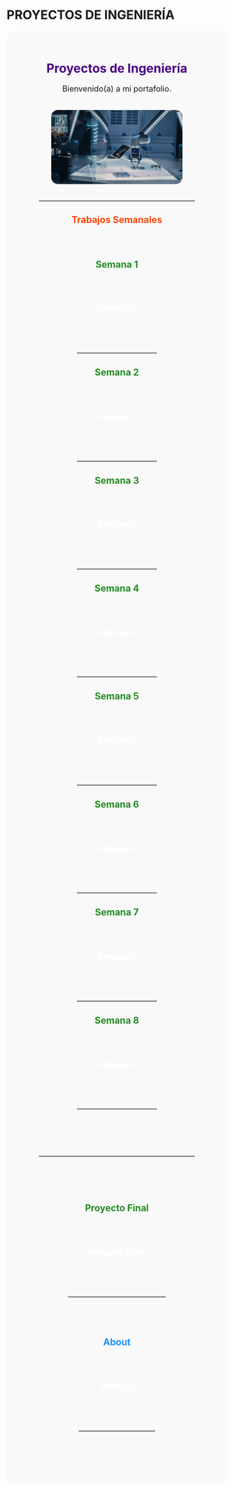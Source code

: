 # PROYECTOS DE INGENIERÍA
<!-- Portada de Portafolio Karen Pastrana -->
<div align="center" style="background-color:#f9f9f9; padding: 30px; border-radius: 15px;">

  <h1 style="color:#4b0082;">Proyectos de Ingeniería</h1>
  <p style="font-size:18px;">Bienvenido(a) a mi portafolio.</p>
  
  <!-- Imagen de portada -->
  <img src="../../assets/imgs/F2.jpg" alt="Portada" width="300" style="border-radius:15px; margin:20px 0;">

  <hr style="border:1px solid #ccc; width:80%;">

  <!-- Trabajos Semanales -->
  <h2 style="color:#ff4500;">Trabajos Semanales</h2>
  <div style="display:flex; flex-wrap:wrap; justify-content:center; gap:15px;">

 <!-- Semana 1 -->
 <div align="center" style="background-color:#f9f9f9; padding: 30px; border-radius: 15px;">

  <h2 style="color:#228b22;">Semana 1</h2>
  <a href="https://karenpastrana.github.io/PORTAFOLIO/PROYECTOS_DE_INGENIERIA/SEMANA1/" style="display:inline-block; background-image:url('../../assets/imgs/FW1.jpg'); background-size:cover; background-position:center; color:white; text-decoration:none; padding:50px 60px; border-radius:15px; font-weight:bold; font-size:18px; margin:10px;">Semana 1</a>

  <hr style="border:1px solid #ccc; width:80%; margin:30px 0;">
 <!-- Semana 2 -->
  <h2 style="color:#228b22;">Semana 2</h2>
  <a href="https://karenpastrana.github.io/PORTAFOLIO/PROYECTOS/SEMANA2/" style="display:inline-block; background-image:url('../../assets/imgs/FW2.jpg'); background-size:cover; background-position:center; color:white; text-decoration:none; padding:50px 60px; border-radius:15px; font-weight:bold; font-size:18px; margin:10px;">Semana 2</a>

  <hr style="border:1px solid #ccc; width:80%; margin:30px 0;">
 <!-- Semana 3 -->
  <h2 style="color:#228b22;">Semana 3</h2>
  <a href="https://karenpastrana.github.io/PORTAFOLIO/PROYECTOS/SEMANA3/" style="display:inline-block; background-image:url('../../assets/imgs/FW3.jpeg'); background-size:cover; background-position:center; color:white; text-decoration:none; padding:50px 60px; border-radius:15px; font-weight:bold; font-size:18px; margin:10px;">Semana 3</a>

  <hr style="border:1px solid #ccc; width:80%; margin:30px 0;">
 <!-- Semana 4 -->
  <h2 style="color:#228b22;">Semana 4</h2>
  <a href="https://karenpastrana.github.io/PORTAFOLIO/PROYECTOS/SEMANA4/" style="display:inline-block; background-image:url('../../assets/imgs/FW4.png'); background-size:cover; background-position:center; color:white; text-decoration:none; padding:50px 60px; border-radius:15px; font-weight:bold; font-size:18px; margin:10px;">Semana 4</a>

  <hr style="border:1px solid #ccc; width:80%; margin:30px 0;">
 <!-- Semana 5 -->
  <h2 style="color:#228b22;">Semana 5</h2>
  <a href="https://karenpastrana.github.io/PORTAFOLIO/PROYECTOS/SEMANA5/" style="display:inline-block; background-image:url('../../assets/imgs/FW5.png'); background-size:cover; background-position:center; color:white; text-decoration:none; padding:50px 60px; border-radius:15px; font-weight:bold; font-size:18px; margin:10px;">Semana 5</a>

  <hr style="border:1px solid #ccc; width:80%; margin:30px 0;">
 <!-- Semana 6 -->
  <h2 style="color:#228b22;">Semana 6</h2>
  <a href="https://karenpastrana.github.io/PORTAFOLIO/PROYECTOS/SEMANA6/" style="display:inline-block; background-image:url('../../assets/imgs/FW6.png'); background-size:cover; background-position:center; color:white; text-decoration:none; padding:50px 60px; border-radius:15px; font-weight:bold; font-size:18px; margin:10px;">Semana 6</a>

  <hr style="border:1px solid #ccc; width:80%; margin:30px 0;">
 <!-- Semana 7 -->
  <h2 style="color:#228b22;">Semana 7</h2>
  <a href="https://karenpastrana.github.io/PORTAFOLIO/PROYECTOS/SEMANA7/" style="display:inline-block; background-image:url('../../assets/imgs/FW7.jpg'); background-size:cover; background-position:center; color:white; text-decoration:none; padding:50px 60px; border-radius:15px; font-weight:bold; font-size:18px; margin:10px;">Semana 7</a>

  <hr style="border:1px solid #ccc; width:80%; margin:30px 0;">
 <!-- Semana 8 -->
  <h2 style="color:#228b22;">Semana 8</h2>
  <a href="https://karenpastrana.github.io/PORTAFOLIO/PROYECTOS/SEMANA8/" style="display:inline-block; background-image:url('../../assets/imgs/FW8.jpg'); background-size:cover; background-position:center; color:white; text-decoration:none; padding:50px 60px; border-radius:15px; font-weight:bold; font-size:18px; margin:10px;">Semana 8</a>

  <hr style="border:1px solid #ccc; width:80%; margin:30px 0;">
  </div>

  <hr style="border:1px solid #ccc; width:80%; margin:30px 0;">

  <!-- Proyecto Final -->
  <div align="center" style="background-color:#f9f9f9; padding: 30px; border-radius: 15px;">

  <h2 style="color:#228b22;">Proyecto Final</h2>
  <a href="https://karenpastrana.github.io/PORTAFOLIO/PROYECTOS/PROYECTO/" style="display:inline-block; background-image:url('assets/imgs/proyecto-bg.png'); background-size:cover; background-position:center; color:white; text-decoration:none; padding:50px 60px; border-radius:15px; font-weight:bold; font-size:18px; margin:10px;">Proyecto Final</a>

  <hr style="border:1px solid #ccc; width:80%; margin:30px 0;">

  <!-- About -->
  <div align="center" style="background-color:#f9f9f9; padding: 30px; border-radius: 15px;">

  <h2 style="color:#1e90ff;">About</h2>
  <a href="https://karenpastrana.github.io/PORTAFOLIO/PROYECTOS/ABOUT/" style="display:inline-block; background-image:url('assets/imgs/about-bg.png'); background-size:cover; background-position:center; color:white; text-decoration:none; padding:50px 60px; border-radius:15px; font-weight:bold; font-size:18px; margin:10px;">Sobre mí</a>

  <hr style="border:1px solid #ccc; width:80%; margin:30px 0;">

</div>
